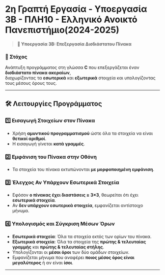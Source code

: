 # 2η Γραπτή Εργασία - Υποεργασία 3Β - ΠΛΗ10 - Ελληνικό Ανοικτό Πανεπιστήμιο(2024-2025)


> #### 🔹 Υποεργασία 3Β: Επεξεργασία Δισδιάστατου Πίνακα  

### 🎯 Στόχος  
Ανάπτυξη προγράμματος στη γλώσσα **C** που επεξεργάζεται έναν **δισδιάστατο πίνακα ακεραίων**,  
διαχωρίζοντας τα **εσωτερικά** και **εξωτερικά** στοιχεία και υπολογίζοντας τους μέσους όρους τους.

---

## 🛠️ Λειτουργίες Προγράμματος  

### 1️⃣ **Εισαγωγή Στοιχείων στον Πίνακα**  
- Χρήση **αμυντικού προγραμματισμού** ώστε όλα τα στοιχεία να είναι **θετικοί αριθμοί**.  
- Η εισαγωγή γίνεται **κατά γραμμές**.  

### 2️⃣ **Εμφάνιση του Πίνακα στην Οθόνη**  
- Τα στοιχεία του πίνακα εκτυπώνονται **με μορφοποιημένη εμφάνιση**.  

### 3️⃣ **Έλεγχος Αν Υπάρχουν Εσωτερικά Στοιχεία**  
- Εφόσον **ο πίνακας έχει διαστάσεις ≥ 3×3**, θεωρείται ότι έχει **εσωτερικά στοιχεία**.  
- Αν **δεν υπάρχουν εσωτερικά στοιχεία**, εμφανίζεται αντίστοιχο μήνυμα.  

### 4️⃣ **Υπολογισμός και Σύγκριση Μέσων Όρων**  
- **Εσωτερικά στοιχεία**: Όλα τα στοιχεία εκτός των ορίων του πίνακα.  
- **Εξωτερικά στοιχεία**: Όλα τα στοιχεία της **πρώτης & τελευταίας γραμμής** και **πρώτης & τελευταίας στήλης**.  
- Υπολογίζονται οι **μέσοι όροι** των δύο ομάδων στοιχείων.  
- Εμφανίζεται μήνυμα που αναφέρει **ποιος μέσος όρος είναι μεγαλύτερος** ή αν είναι **ίσοι**.  

---

